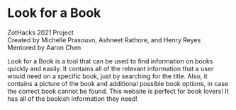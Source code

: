 # Look for a Book
ZotHacks 2021 Project  
Created by Michelle Prasouvo, Ashneet Rathore, and Henry Reyes  
Mentored by Aaron Chen 

Look for a Book is a tool that can be used to find information on books quickly and easily. It contains all of the relevant information that a user would need on a specific book, just by searching for the title. Also, it contains a picture of the book and additional possible book options, in case the correct book cannot be found. This website is perfect for book lovers! It has all of the bookish information they need! 


